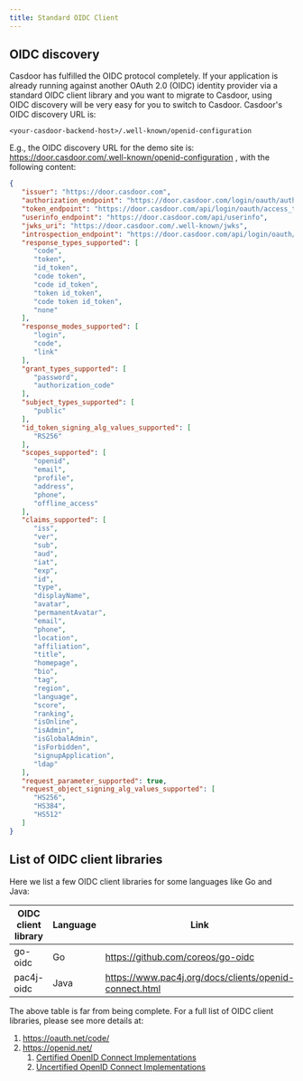 ```yaml
---
title: Standard OIDC Client
---
```


## OIDC discovery

Casdoor has fulfilled the OIDC protocol completely. If your application is already running against another OAuth 2.0 (OIDC) identity provider via a standard OIDC client library and you want to migrate to Casdoor, using OIDC discovery will be very easy for you to switch to Casdoor. Casdoor's OIDC discovery URL is:

```
<your-casdoor-backend-host>/.well-known/openid-configuration
```

E.g., the OIDC discovery URL for the demo site is: https://door.casdoor.com/.well-known/openid-configuration , with the following content:

```json
{
   "issuer": "https://door.casdoor.com",
   "authorization_endpoint": "https://door.casdoor.com/login/oauth/authorize",
   "token_endpoint": "https://door.casdoor.com/api/login/oauth/access_token",
   "userinfo_endpoint": "https://door.casdoor.com/api/userinfo",
   "jwks_uri": "https://door.casdoor.com/.well-known/jwks",
   "introspection_endpoint": "https://door.casdoor.com/api/login/oauth/introspect",
   "response_types_supported": [
      "code",
      "token",
      "id_token",
      "code token",
      "code id_token",
      "token id_token",
      "code token id_token",
      "none"
   ],
   "response_modes_supported": [
      "login",
      "code",
      "link"
   ],
   "grant_types_supported": [
      "password",
      "authorization_code"
   ],
   "subject_types_supported": [
      "public"
   ],
   "id_token_signing_alg_values_supported": [
      "RS256"
   ],
   "scopes_supported": [
      "openid",
      "email",
      "profile",
      "address",
      "phone",
      "offline_access"
   ],
   "claims_supported": [
      "iss",
      "ver",
      "sub",
      "aud",
      "iat",
      "exp",
      "id",
      "type",
      "displayName",
      "avatar",
      "permanentAvatar",
      "email",
      "phone",
      "location",
      "affiliation",
      "title",
      "homepage",
      "bio",
      "tag",
      "region",
      "language",
      "score",
      "ranking",
      "isOnline",
      "isAdmin",
      "isGlobalAdmin",
      "isForbidden",
      "signupApplication",
      "ldap"
   ],
   "request_parameter_supported": true,
   "request_object_signing_alg_values_supported": [
      "HS256",
      "HS384",
      "HS512"
   ]
}
```

## List of OIDC client libraries

Here we list a few OIDC client libraries for some languages like Go and Java:

| OIDC client library | Language | Link                                                   |
|---------------------|----------|--------------------------------------------------------|
| go-oidc             | Go       | https://github.com/coreos/go-oidc                      |
| pac4j-oidc          | Java     | https://www.pac4j.org/docs/clients/openid-connect.html |

The above table is far from being complete. For a full list of OIDC client libraries, please see more details at:

1. https://oauth.net/code/
2. https://openid.net/
    1. [Certified OpenID Connect Implementations](https://openid.net/developers/certified/)
    1. [Uncertified OpenID Connect Implementations](https://openid.net/developers/uncertified/)

